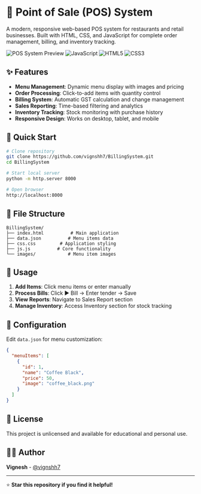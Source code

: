 # 🛒 Point of Sale (POS) System

A modern, responsive web-based POS system for restaurants and retail businesses. Built with HTML, CSS, and JavaScript for complete order management, billing, and inventory tracking.

![POS System Preview](https://img.shields.io/badge/Status-Active-green) ![JavaScript](https://img.shields.io/badge/JavaScript-ES6+-yellow) ![HTML5](https://img.shields.io/badge/HTML5-E34F26?logo=html5&logoColor=white) ![CSS3](https://img.shields.io/badge/CSS3-1572B6?logo=css3&logoColor=white)

## ✨ Features

- **Menu Management**: Dynamic menu display with images and pricing
- **Order Processing**: Click-to-add items with quantity control
- **Billing System**: Automatic GST calculation and change management
- **Sales Reporting**: Time-based filtering and analytics
- **Inventory Tracking**: Stock monitoring with purchase history
- **Responsive Design**: Works on desktop, tablet, and mobile

## 🚀 Quick Start

```bash
# Clone repository
git clone https://github.com/vignshh7/BillingSystem.git
cd BillingSystem

# Start local server
python -m http.server 8000

# Open browser
http://localhost:8000
```

## 📁 File Structure

```
BillingSystem/
├── index.html          # Main application
├── data.json          # Menu items data
├── css.css         # Application styling
├── js.js          # Core functionality
└── images/            # Menu item images
```

## 🎯 Usage

1. **Add Items**: Click menu items or enter manually
2. **Process Bills**: Click ▶ Bill → Enter tender → Save
3. **View Reports**: Navigate to Sales Report section
4. **Manage Inventory**: Access Inventory section for stock tracking

## 🔧 Configuration

Edit `data.json` for menu customization:
```json
{
  "menuItems": [
    {
      "id": 1,
      "name": "Coffee Black",
      "price": 50,
      "image": "coffee_black.png"
    }
  ]
}
```

## 📄 License

This project is unlicensed and available for educational and personal use.

## 👨‍💻 Author

**Vignesh** - [@vignshh7](https://github.com/vignshh7)

---

⭐ **Star this repository if you find it helpful!**
